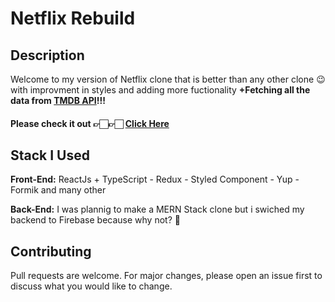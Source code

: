 # Netflix Rebuild
## Description
Welcome to my version of Netflix clone that is better than any other clone 😉 with improvment in styles and adding more fuctionality
**+Fetching all the data from [TMDB API](https://developers.themoviedb.org/3)!!!**

#### Please check it out 👉🏻👉🏻 [Click Here](https://netflix-clone-v2-114d8.web.app/)

## Stack I Used
 **Front-End:** ReactJs + TypeScript - Redux - Styled Component - Yup - Formik and many other
 
 **Back-End:** I was plannig to make a MERN Stack clone but i swiched my backend to Firebase because why not? 👀

## Contributing
Pull requests are welcome. For major changes, please open an issue first to discuss what you would like to change.
